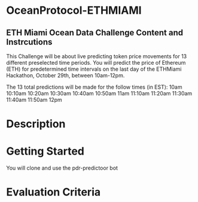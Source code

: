 # OceanProtocol-ETHMIAMI
## ETH Miami Ocean Data Challenge Content and Instrcutions 

This Challenge will be about live predicting token price movements for 13 different preselected time periods. You will predict the price of Ethereum (ETH) for predetermined time intervals on the last day of the ETHMiami Hackathon, October 29th, between 10am-12pm. 

The 13 total predictions will be made for the follow times (in EST):
10am
10:10am
10:20am
10:30am
10:40am
10:50am
11am
11:10am
11:20am
11:30am
11:40am
11:50am
12pm

# Description



# Getting Started

You will clone and use the pdr-predictoor bot

# Evaluation Criteria
